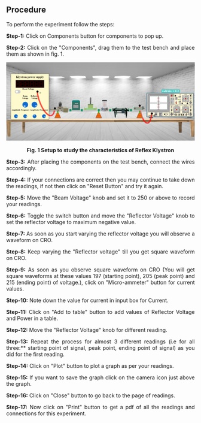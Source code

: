 ## Procedure<br>

<div style="text-align:justify;">

To perform the experiment follow the steps:  
  
**Step-1:** Click on Components button for components to pop up.  
  
**Step-2:** Click on the "Components", drag them to the test bench and place them as shown in fig. 1.  
  
<center>

![setup](images/setup1.png)

**Fig. 1 Setup to study the characteristics of Reflex Klystron**
</center>
  

**Step-3:** After placing the components on the test bench, connect the wires accordingly.  
  
**Step-4:** If your connections are correct then you may continue to take down the readings, if not then click on "Reset Button" and try it again.  
  
**Step-5:** Move the "Beam Voltage" knob and set it to 250 or above to record your readings.  
  
**Step-6:** Toggle the switch button and move the "Reflector Voltage" knob to set the reflector voltage to maximum negative value.  
  
**Step-7:** As soon as you start varying the reflector voltage you will observe a waveform on CRO.  
  
**Step-8:** Keep varying the "Reflector voltage" till you get square waveform on CRO.  
  
**Step-9:** As soon as you observe square waveform on CRO (You will get square waveforms at these values 197 (starting point), 205 (peak point) and 215 (ending point) of voltage.), click on "Micro-ammeter" button for current values.  
  
**Step-10:** Note down the value for current in input box for Current.  
  
**Step-11:** Click on "Add to table" button to add values of Reflector Voltage and Power in a table.  
  
**Step-12:** Move the "Reflector Voltage" knob for different reading.  
  
**Step-13:** Repeat the process for almost 3 different readings (i.e for all three:** starting point of signal, peak point, ending point of signal) as you did for the first reading.  
  
**Step-14:** Click on "Plot" button to plot a graph as per your readings.  
  
**Step-15:** If you want to save the graph click on the camera icon just above the graph.  
  
**Step-16:** Click on "Close" button to go back to the page of readings.  
  
**Step-17:** Now click on "Print" button to get a pdf of all the readings and connections for this experiment.

</div>
